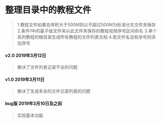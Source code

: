 
# 整理目录中的教程文件
> 1.教程文件如果总体积大于500M则以不超过500M为标准分文文件夹保存
> 2.条件1中的最子级文件夹以此文件夹保存的教程视频序号区间命名
> 3.单个系列教程的根目录生成所有教程的文件列表文档
> 4.若文件名没有序号则添加序号

#### v2.0 2019年3月12日
> 解决了文件列表记录不全的问题

#### v1.0 2019年3月11日
> 解决了生成多余的文件记录列表的问题

#### bug版 2019年3月10日及之前
> 实现基本功能
